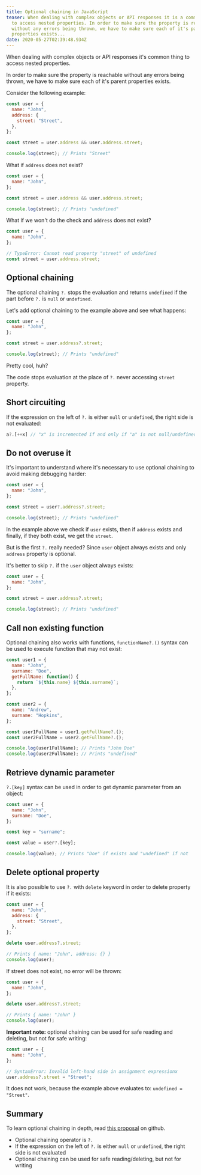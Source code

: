 ```yaml
---
title: Optional chaining in JavaScript
teaser: When dealing with complex objects or API responses it is a common thing
  to access nested properties. In order to make sure the property is reachable
  without any errors being thrown, we have to make sure each of it's parent
  properties exists...
date: 2020-05-27T02:39:48.934Z
---
```

When dealing with complex objects or API responses it's common thing to access nested properties. 

In order to make sure the property is reachable without any errors being thrown, we have to make sure each of it's parent properties exists.

Consider the following example:

```javascript
const user = {
  name: "John",
  address: {
    street: "Street",
  },
};

const street = user.address && user.address.street;

console.log(street); // Prints "Street"
```

What if `address` does not exist?

```javascript
const user = {
  name: "John",
};

const street = user.address && user.address.street;

console.log(street); // Prints "undefined"
```

What if we won't do the check and `address` does not exist?

```javascript
const user = {
  name: "John",
};

// TypeError: Cannot read property "street" of undefined
const street = user.address.street; 
```

## Optional chaining

The optional chaining `?.` stops the evaluation and returns `undefined` if the part before `?.` is `null` or `undefined`.

Let's add optional chaining to the example above and see what happens:

```javascript
const user = {
  name: "John",
};

const street = user.address?.street;

console.log(street); // Prints "undefined"
```

Pretty cool, huh?

The code stops evaluation at the place of `?.` never accessing `street` property. 

## Short circuiting

If the expression on the left of `?.` is either `null` or `undefined`, the right side is not evaluated:

```javascript
a?.[++x] // "x" is incremented if and only if "a" is not null/undefined
```

## Do not overuse it

It's important to understand where it's necessary to use optional chaining to avoid making debugging harder:

```javascript
const user = {
  name: "John",
};

const street = user?.address?.street;

console.log(street); // Prints "undefined"
```

In the example above we check if `user` exists, then if `address` exists and finally, if they both exist, we get the `street`.

But is the first `?.` really needed? Since `user` object always exists and only `address` property is optional.

It's better to skip `?.` if the `user` object always exists:

```javascript
const user = {
  name: "John",
};

const street = user.address?.street;

console.log(street); // Prints "undefined"
```

## Call non existing function

Optional chaining also works with functions, `functionName?.()` syntax can be used to execute function that may not exist:

```javascript
const user1 = {
  name: "John",
  surname: "Doe",
  getFullName: function() {
    return `${this.name} ${this.surname}`;
  },
};

const user2 = {
  name: "Andrew",
  surname: "Hopkins",
};

const user1FullName = user1.getFullName?.();
const user2FullName = user2.getFullName?.();

console.log(user1FullName); // Prints "John Doe"
console.log(user2FullName); // Prints "undefined"
```

## Retrieve dynamic parameter

`?.[key]` syntax can be used in order to get dynamic parameter from an object:

```javascript
const user = {
  name: "John",
  surname: "Doe",
};

const key = "surname";

const value = user?.[key];

console.log(value); // Prints "Doe" if exists and "undefined" if not
```

## Delete optional property

It is also possible to use `?.` with `delete` keyword in order to delete property if it exists:

```javascript
const user = {
  name: "John",
  address: {
    street: "Street",
  },
};

delete user.address?.street;

// Prints { name: "John", address: {} }
console.log(user);
```

If street does not exist, no error will be thrown:

```javascript
const user = {
  name: "John",
};

delete user.address?.street;

// Prints { name: "John" }
console.log(user);
```

**Important note:** optional chaining can be used for safe reading and deleting, but not for safe writing:

```javascript
const user = {
  name: "John",
};

// SyntaxError: Invalid left-hand side in assignment expressionx
user.address?.street = "Street";
```

It does not work, because the example above evaluates to: `undefined = "Street"`.

## Summary

To learn optional chaining in depth, read [this proposal](https://github.com/tc39/proposal-optional-chaining) on github.

* Optional chaining operator is `?.`
* If the expression on the left of `?.` is either `null` or `undefined`, the right side is not evaluated
* Optional chaining can be used for safe reading/deleting, but not for writing